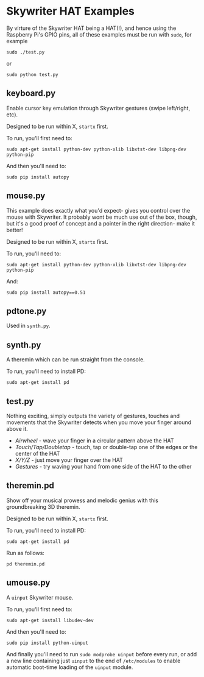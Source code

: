 Skywriter HAT Examples
======================

By virture of the Skywriter HAT being a HAT(!), and hence using the Raspberry Pi's GPIO pins, all of these examples must be run with `sudo`, for example

    sudo ./test.py

or

    sudo python test.py


keyboard.py
-----------

Enable cursor key emulation through Skywriter gestures (swipe left/right, etc).

Designed to be run within X, `startx` first.

To run, you'll first need to:

    sudo apt-get install python-dev python-xlib libxtst-dev libpng-dev python-pip

And then you'll need to:

    sudo pip install autopy


mouse.py
--------

This example does exactly what you'd expect- gives you control over the mouse with Skywriter. It probably wont be much use out of the box, though, but it's a good proof of concept and a pointer in the right direction- make it better!

Designed to be run within X, `startx` first.

To run, you'll need to:

    sudo apt-get install python-dev python-xlib libxtst-dev libpng-dev python-pip

And:

    sudo pip install autopy==0.51


pdtone.py
---------

Used in `synth.py`.


synth.py
--------

A theremin which can be run straight from the console.

To run, you'll need to install PD:

    sudo apt-get install pd


test.py
-------

Nothing exciting, simply outputs the variety of gestures, touches and movements that the Skywriter detects when you move your finger around above it.

* *Airwheel* - wave your finger in a circular pattern above the HAT
* *Touch/Tap/Doubletap* - touch, tap or double-tap one of the edges or the center of the HAT
* *X/Y/Z* - just move your finger over the HAT
* *Gestures* - try waving your hand from one side of the HAT to the other


theremin.pd
-----------

Show off your musical prowess and melodic genius with this groundbreaking 3D theremin. 

Designed to be run within X, `startx` first.

To run, you'll need to install PD:

    sudo apt-get install pd

Run as follows:

    pd theremin.pd


umouse.py
---------

A `uinput` Skywriter mouse.

To run, you'll first need to:

    sudo apt-get install libudev-dev

And then you'll need to:

    sudo pip install python-uinput
    
And finally you'll need to run `sudo modprobe uinput` before every run, or add a new line containing just `uinput` to the end of `/etc/modules` to enable automatic boot-time loading of the `uinput` module.
